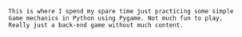 ~~~~~~~~~~~~~~~~~~~~~~~~~~~~~~~~~~~~~~~~~~~~~~~~~~~~~~~~~~~~~~~
This is where I spend my spare time just practicing some simple
Game mechanics in Python using Pygame. Not much fun to play,
Really just a back-end game without much content. 
~~~~~~~~~~~~~~~~~~~~~~~~~~~~~~~~~~~~~~~~~~~~~~~~~~~~~~~~~~~~~~~
